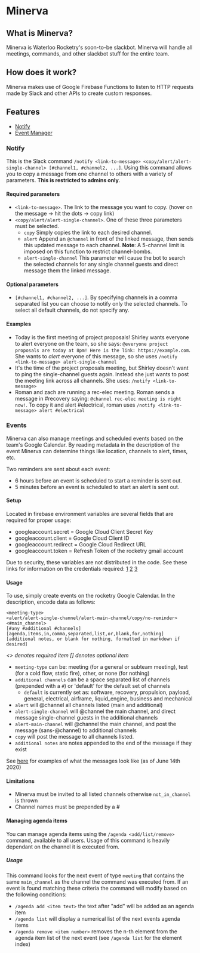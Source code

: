 # Minerva

## What is Minerva?

Minerva is Waterloo Rocketry's soon-to-be slackbot. Minerva will handle all meetings, commands, and other slackbot stuff for the entire team.

## How does it work?

Minerva makes use of Google Firebase Functions to listen to HTTP requests made by Slack and other APIs to create custom responses.

## Features

-   [Notify](#Notify)
-   [Event Manager](#Events)

### Notify

This is the Slack command `/notify <link-to-message> <copy/alert/alert-single-channel> [#channel1, #channel2, ...]`. Using this command allows you to copy a message from one channel to others with a variety of parameters. **This is restricted to admins only**.

#### Required parameters

-   `<link-to-message>`. The link to the message you want to copy. (hover on the message -> hit the dots -> copy link)
-   `<copy/alert/alert-single-channel>`. One of these three parameters must be selected.
    -   `copy` Simply copies the link to each desired channel.
    -   `alert` Append an `@channel` in front of the linked message, then sends this updated message to each channel. **Note**: A 5-channel limit is imposed on this function to restrict channel-bombs.
    -   `alert-single-channel` This parameter will cause the bot to search the selected channels for any single channel guests and direct message them the linked message.

#### Optional parameters

-   `[#channel1, #channel2, ...]`. By specifying channels in a comma separated list you can choose to notify only the selected channels. To select all default channels, do not specify any.

#### Examples

-   Today is the first meeting of project proposals! Shirley wants everyone to alert everyone on the team, so she says: `@everyone project proposals are today at 8pm! Here is the link: https://example.com`. She wants to _alert_ everyone of this message, so she uses `/notify <link-to-message> alert-single-channel`
-   It's the time of the project proposals meeting, but Shirley doesn't want to ping the single-channel guests again. Instead she just wants to post the meeting link across all channels. She uses: `/notify <link-to-message>`
-   Roman and zach are running a rec-elec meeting. Roman sends a message in #recovery saying: `@channel rec-elec meeting is right now!`. To copy it and alert #electrical, roman uses `/notify <link-to-message> alert #electrical`

### Events

Minerva can also manage meetings and scheduled events based on the team's Google Calendar. By reading metadata in the description of the event Minerva can determine things like location, channels to alert, times, etc.

Two reminders are sent about each event:

-   6 hours before an event is scheduled to start a reminder is sent out.
-   5 minutes before an event is scheduled to start an alert is sent out.

#### Setup

Located in firebase environment variables are several fields that are required for proper usage:

-   googleaccount.secret = Google Cloud Client Secret Key
-   googleaccount.client = Google Cloud Client ID
-   googleaccount.redirect = Google Cloud Redirect URL
-   googleaccount.token = Refresh Token of the rocketry gmail account

Due to security, these variables are not distributed in the code. See these links for information on the credentials required: [1](https://developers.google.com/calendar/quickstart/nodejs) [2](https://medium.com/@vishnuit18/google-calendar-sync-with-nodejs-91a88e1f1f47) [3](https://stackoverflow.com/questions/58460476/where-to-find-credentials-json-for-google-api-client)

#### Usage

To use, simply create events on the rocketry Google Calendar. In the description, encode data as follows:

```
<meeting-type>
<alert/alert-single-channel/alert-main-channel/copy/no-reminder>
<#main_channel>
[#any #additional #channels]
[agenda,items,in,comma,separated,list,or,blank,for,nothing]
[additional notes, or blank for nothing, formatted in markdown if desired]
```

_<> denotes required item_
_[] denotes optional item_

-   `meeting-type` can be: meeting (for a general or subteam meeting), test (for a cold flow, static fire), other, or none (for nothing)
-   `additional channels` can be a space separated list of channels (prepended with a `#`) or 'default' for the default set of channels
    -   `default` is currently set as: software, recovery, propulsion, payload, general, electrical, airframe, liquid_engine, business and mechanical
-   `alert` will @channel all channels listed (main and additional)
-   `alert-single-channel` will @channel the main channel, and direct message single-channel guests in the additional channels
-   `alert-main-channel` will @channel the main channel, and post the message (sans-@channel) to additional channels
-   `copy` will post the message to all channels listed.
-   `additional notes` are notes appended to the end of the message if they exist

See [here](https://imgur.com/a/eemnfaf) for examples of what the messages look like (as of June 14th 2020)

#### Limitations

-   Minerva must be invited to all listed channels otherwise `not_in_channel` is thrown
-   Channel names must be prepended by a #

#### Managing agenda items

You can manage agenda items using the `/agenda <add/list/remove>` command, available to all users. Usage of this command is heavily dependant on the channel it is executed from.

##### Usage

This command looks for the next event of type `meeting` that contains the same `main_channel` as the channel the command was executed from. If an event is found matching these criteria the command will modify based on the following conditions:

-   `/agenda add <item text>` the text after "add" will be added as an agenda item
-   `/agenda list` will display a numerical list of the next events agenda items
-   `/agenda remove <item number>` removes the n-th element from the agenda item list of the next event (see `/agenda list` for the element index)
